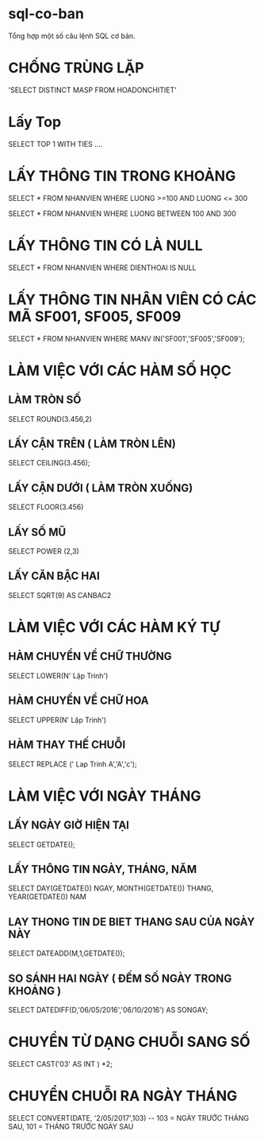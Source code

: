# sql-co-ban
Tổng hợp một số câu lệnh SQL cơ bản.

# CHỐNG TRÙNG LẶP
'SELECT DISTINCT MASP FROM HOADONCHITIET'

# Lấy Top
SELECT TOP 1 WITH TIES ....

# LẤY THÔNG TIN TRONG KHOẢNG
SELECT * FROM NHANVIEN WHERE LUONG >=100 AND LUONG <= 300

SELECT * FROM NHANVIEN WHERE LUONG BETWEEN 100 AND 300

# LẤY THÔNG TIN CÓ LÀ NULL
SELECT * FROM NHANVIEN WHERE DIENTHOAI IS NULL

# LẤY THÔNG TIN NHÂN VIÊN CÓ CÁC MÃ SF001, SF005, SF009
SELECT * FROM NHANVIEN WHERE MANV IN('SF001','SF005','SF009');

# LÀM VIỆC VỚI CÁC HÀM SỐ HỌC
## LÀM TRÒN SỐ
SELECT ROUND(3.456,2)
## LẤY CẬN TRÊN ( LÀM TRÒN LÊN)
SELECT CEILING(3.456);
## LẤY CẬN DƯỚI ( LÀM TRÒN XUỐNG)
SELECT FLOOR(3.456)
## LẤY SỐ MŨ
SELECT POWER (2,3)
## LẤY CĂN BẬC HAI
SELECT SQRT(9) AS CANBAC2

# LÀM VIỆC VỚI CÁC HÀM KÝ TỰ
## HÀM CHUYỂN VỀ CHỮ THƯỜNG
SELECT LOWER(N' Lập Trinh')
## HÀM CHUYỂN VỀ CHỮ HOA
SELECT UPPER(N' Lập Trinh')
## HÀM THAY THẾ CHUỖI
SELECT REPLACE (' Lap Trinh A','A','c');

# LÀM VIỆC VỚI NGÀY THÁNG
## LẤY NGÀY GIỜ HIỆN TẠI
SELECT GETDATE();
## LẤY THÔNG TIN NGÀY, THÁNG, NĂM
SELECT DAY(GETDATE()) NGAY, MONTH(GETDATE()) THANG, YEAR(GETDATE()) NAM
## LAY THONG TIN DE BIET THANG SAU CỦA NGÀY NÀY
SELECT DATEADD(M,1,GETDATE());
## SO SÁNH HAI NGÀY ( ĐẾM SỐ NGÀY TRONG KHOẢNG )
SELECT DATEDIFF(D,'06/05/2016','06/10/2016') AS SONGAY;

# CHUYỂN TỪ DẠNG CHUỖI SANG SỐ
SELECT CAST('03' AS INT ) *2;
# CHUYỂN CHUỖI RA NGÀY THÁNG
SELECT CONVERT(DATE, '2/05/2017',103) -- 103 = NGÀY TRƯỚC THÁNG SAU, 101 = THÁNG TRƯỚC NGÀY SAU
 

